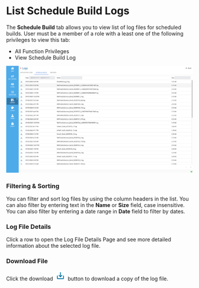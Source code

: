# List Schedule Build Logs

The **Schedule Build** tab allows you to view list of log files for scheduled builds. User must be a member of a role with a least one of the following privileges to view this tab:

- All Function Privileges
- View Schedule Build Log

![A screen showing list of schedule build files](../../../../../Resources/Images/SM/Library/Logs/ScheduleBuildLog.png "List of schedule build logs")

### Filtering & Sorting

You can filter and sort log files by using the column headers in the list. You can also filter by entering text in the **Name** or **Size** field, case insensitive. You can also filter by entering a date range in **Date** field to filter by dates.

### Log File Details

Click a row to open the Log File Details Page and see more detailed information about the selected log file.

### Download File

Click the download ![Download button](../../../../../Resources/Images/SM/Library/Logs/Download-Button.png "Download") button to download a copy of the log file.
